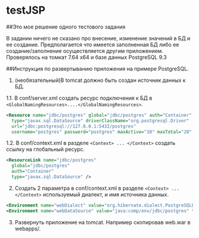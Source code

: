 # testJSP
##Это мое решение одного тестового задания

В задании ничего не сказано про внесение, изменение значений в БД и ее создание.
Предполагается что имеется заполненная БД либо ее создание/заполнение осуществляется другим приложением.
Проверялось на томкат  7.64 x64 и базе данных PostgreSQL 9.3

##Инструкция по развертыванию приложения на примере PostgreSQL.

1. (необязательный)В tomcat должно быть создан источник данных к БД.

  1.1. В conf/server.xml создать ресурс подключения к БД в ```<GlobalNamingResources>....</GlobalNamingResources>```.
  
  ```xml
  <Resource name="jdbc/postgres" global="jdbc/postgres" auth="Container"
    type="javax.sql.DataSource" driverClassName="org.postgresql.Driver"
    url="jdbc:postgresql://127.0.0.1:5432/postgres"
    username="postgres" password="postgres" maxActive="10" maxTotal="20" maxIdle="10" maxWaitMillis="10000"/>
  ```
  
  1.2. В conf/context.xml в разделе ```<Context> ... </Context>``` создать ссылку на глобальный ресурс.
  
  ```xml
  <ResourceLink name="jdbc/postgres"
    global="jdbc/postgres"
    auth="Container"
    type="javax.sql.DataSource" />
  ```
    
2. Создать 2 параметрa в conf/context.xml в разделе ```<Context> ... </Context>``` используемый диалект, и имя источника данных.
  
  ```xml
  <Environment name="webDialect" value="org.hibernate.dialect.PostgreSQLDialect" type="java.lang.String"/>
  <Environment name="webDataSource" value="java:comp/env/jdbc/postgres" type="java.lang.String"/>
  ```
  
3. Развернуть приложение на tomcat. Например скопировав web.war в webapps/.
